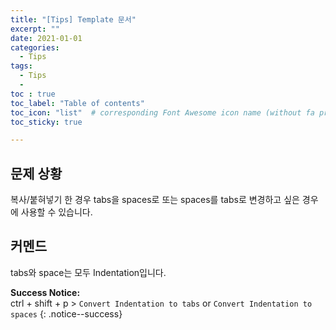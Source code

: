 ```yaml
---
title: "[Tips] Template 문서"
excerpt: ""
date: 2021-01-01
categories:
  - Tips
tags:
  - Tips
  - 
toc : true
toc_label: "Table of contents"
toc_icon: "list"  # corresponding Font Awesome icon name (without fa prefix)
toc_sticky: true

---
```


## 문제 상황

복사/붙혀넣기 한 경우 tabs을 spaces로 또는 spaces를 tabs로 변경하고 싶은 경우에 사용할 수 있습니다.

## 커멘드

tabs와 space는 모두 Indentation입니다.

**Success Notice:**  
ctrl + shift + p > `Convert Indentation to tabs` or `Convert Indentation to spaces`
{: .notice--success}
 
